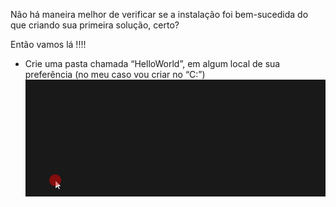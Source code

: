 Não há maneira melhor de verificar se a instalação foi bem-sucedida do que criando sua primeira solução, certo?

Então vamos lá !!!!

- Crie uma pasta chamada “HelloWorld”, em algum local de sua preferência (no meu caso vou criar no “C:”)
![animacao.gif](/.attachments/animacao-e26c07c5-59d4-4de4-b6f9-bba3071872be.gif)